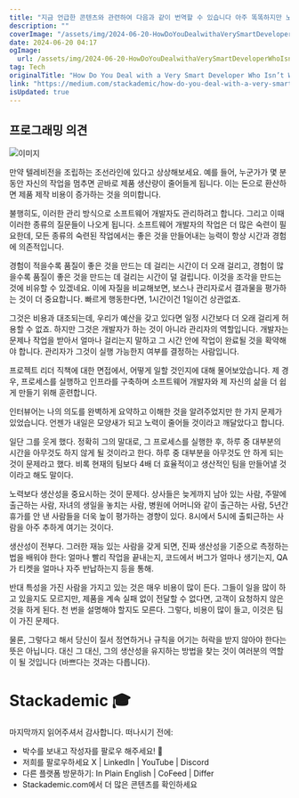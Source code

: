 ```yaml
---
title: "지금 언급한 콘텐츠와 관련하여 다음과 같이 번역할 수 있습니다 아주 똑똑하지만 노력을 하지 않는 개발자 대처 방법어떻게 하면 좋을까요 이제 한번 살펴보겠습니다"
description: ""
coverImage: "/assets/img/2024-06-20-HowDoYouDealwithaVerySmartDeveloperWhoIsntWorkingHard_0.png"
date: 2024-06-20 04:17
ogImage: 
  url: /assets/img/2024-06-20-HowDoYouDealwithaVerySmartDeveloperWhoIsntWorkingHard_0.png
tag: Tech
originalTitle: "How Do You Deal with a Very Smart Developer Who Isn’t Working Hard"
link: "https://medium.com/stackademic/how-do-you-deal-with-a-very-smart-developer-who-isnt-working-hard-64354f382235"
isUpdated: true
---
```





## 프로그래밍 의견

![이미지](/assets/img/2024-06-20-HowDoYouDealwithaVerySmartDeveloperWhoIsntWorkingHard_0.png)

만약 텔레비전을 조립하는 조선라인에 있다고 상상해보세요. 예를 들어, 누군가가 몇 분동안 자신의 작업을 멈추면 곧바로 제품 생산량이 줄어들게 됩니다. 이는 돈으로 환산하면 제품 제작 비용이 증가하는 것을 의미합니다.

불행히도, 이러한 관리 방식으로 소프트웨어 개발자도 관리하려고 합니다. 그리고 이때 이러한 종류의 질문들이 나오게 됩니다. 소프트웨어 개발자의 작업은 더 많은 숙련이 필요한데, 모든 종류의 숙련된 작업에서는 좋은 것을 만들어내는 능력이 항상 시간과 경험에 의존적입니다.

<div class="content-ad"></div>

경험이 적을수록 품질이 좋은 것을 만드는 데 걸리는 시간이 더 오래 걸리고, 경험이 많을수록 품질이 좋은 것을 만드는 데 걸리는 시간이 덜 걸립니다. 이것을 조각을 만드는 것에 비유할 수 있겠네요. 이에 자질을 비교해보면, 보스나 관리자로서 결과물을 평가하는 것이 더 중요합니다. 빠르게 행동한다면, 1시간이건 1일이건 상관없죠.

그것은 비용과 대조되는데, 우리가 예산을 갖고 있다면 일정 시간보다 더 오래 걸리게 허용할 수 없죠. 하지만 그것은 개발자가 하는 것이 아니라 관리자의 역할입니다. 개발자는 문제나 작업을 받아서 얼마나 걸리는지 말하고 그 시간 안에 작업이 완료될 것을 확약해야 합니다. 관리자가 그것이 실행 가능한지 여부를 결정하는 사람입니다.

프로젝트 리더 직책에 대한 면접에서, 어떻게 일할 것인지에 대해 물어보았습니다. 제 경우, 프로세스를 실행하고 인프라를 구축하며 소프트웨어 개발자와 제 자신의 삶을 더 쉽게 만들기 위해 훈련합니다.

인터뷰어는 나의 의도를 완벽하게 요약하고 이해한 것을 알려주었지만 한 가지 문제가 있었습니다. 언젠가 내일은 모양새가 되고 노력이 줄어들 것이라고 깨달았다고 합니다.

<div class="content-ad"></div>

일단 그를 웃게 했다. 정확히 그의 말대로, 그 프로세스를 실행한 후, 하루 중 대부분의 시간을 아무것도 하지 않게 될 것이라고 한다. 하루 중 대부분을 아무것도 안 하게 되는 것이 문제라고 했다. 비록 현재의 팀보다 4배 더 효율적이고 생산적인 팀을 만들어낼 것이라고 해도 말이다.

노력보다 생산성을 중요시하는 것이 문제다. 상사들은 늦게까지 남아 있는 사람, 주말에 출근하는 사람, 자녀의 생일을 놓치는 사람, 병원에 어머니와 같이 출근하는 사람, 5년간 휴가를 안 낸 사람들을 더욱 높이 평가하는 경향이 있다. 8시에서 5시에 출퇴근하는 사람을 아주 추하게 여기는 것이다.

생산성이 전부다. 그러한 재능 있는 사람을 갖게 되면, 진짜 생산성을 기준으로 측정하는 법을 배워야 한다: 얼마나 빨리 작업을 끝내는지, 코드에서 버그가 얼마나 생기는지, QA가 티켓을 얼마나 자주 반납하는지 등을 통해.

반대 특성을 가진 사람을 가지고 있는 것은 매우 비용이 많이 든다. 그들이 일을 많이 하고 있을지도 모르지만, 제품을 계속 실패 없이 전달할 수 없다면, 고객이 요청하지 않은 것을 하게 된다. 천 번을 설명해야 할지도 모른다. 그렇다, 비용이 많이 들고, 이것은 팀이 가진 문제다.

<div class="content-ad"></div>

물론, 그렇다고 해서 당신이 질서 정연하거나 규칙을 어기는 허락을 받지 않아야 한다는 뜻은 아닙니다. 대신 그 대신, 그의 생산성을 유지하는 방법을 찾는 것이 여러분의 역할이 될 것입니다 (바쁘다는 것과는 다릅니다).

# Stackademic 🎓

마지막까지 읽어주셔서 감사합니다. 떠나시기 전에:

- 박수를 보내고 작성자를 팔로우 해주세요! 👏
- 저희를 팔로우하세요 X | LinkedIn | YouTube | Discord
- 다른 플랫폼 방문하기: In Plain English | CoFeed | Differ
- Stackademic.com에서 더 많은 콘텐츠를 확인하세요